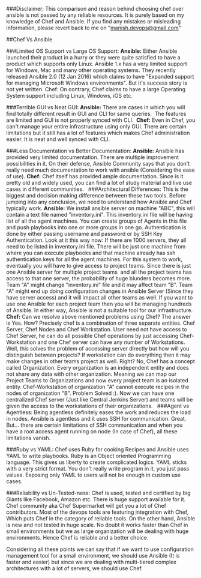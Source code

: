 ###Disclaimer:
This comparison and reason behind choosing chef over ansible is not passed by any reliable resources. It is purely based on my knowledge of Chef and Ansible. If you find any mistakes or misleading information, please revert back to me on "manish.devops@gmail.com"

##Chef Vs Ansible

###Limited OS Support vs Large OS Support: 
**Ansible:** Either Ansible launched their product in a hurry or they were quite satisfied to have a product which supports only Linux. Ansible 1.x has a very limited support for Windows, Mac and many other operating systems. They recently released Ansible 2.0 (12 Jan 2016) which claims to have "Expanded support for managing Microsoft Windows environments". But it's success story is not yet written. 
Chef: On contrary, Chef claims to have a large Operating System support including Linux, Windows, iOS etc. 

###Terrible GUI vs Neat GUI: 
**Ansible:** There are cases in which you will find totally different result in GUI and CLI for same queries.  The features are limited and GUI is not properly synced with CLI.  
**Chef:** Even in Chef, you can't manage your entire infrastructure using only GUI. There are certain limitations but it still has a lot of features which makes Chef administration easier. It is neat and well synced with CLI.

###Less Documentation vs Better Documentation:
**Ansible:** Ansible has provided very limited documentation. There are multiple improvement possibilities in it. On their defense, Ansible Community says that you don't really need much documentation to work with ansible (Considering the ease of use). 
**Chef:** Chef itself has provided ample documentation. Since is it pretty old and widely used, you can find a lot of study material and live use cases in different communities.
 
###Architectural Differences: 
This is the biggest and decision making difference between these two tools. Before jumping into any conclusion, we need to understand how Ansible and Chef typically work.
**Ansible:** We install ansible server on machine "ABC", this will contain a text file named "inventory.ini". This inventory.ini file will be having list of all the agent machines. You can create groups of Agents in this file and push playbooks into one or more groups in one go. Authentication is done by either passing username and password or by SSH Key Authentication. Look at it this way now: If there are 1000 servers, they all need to be listed in inventory.ini file. There will be just one machine from where you can execute playbooks and that machine already has ssh authentication keys for all the agent machines. For this system to work, eventually you will have to give access to project teams. Since there is just one Ansible server for multiple project teams  and all the project teams has access to that one server, the probability of huge blunders becomes more. Team "A" might change "inventory.ini" file and it may affect team "B". Team "A" might end up doing configuration changes in Ansible Server (Since they have server access) and it will impact all other teams as well. If you want to use one Ansible for each project team then you will be managing hundreds of Ansible. In either way, Ansible is not a suitable tool for our infrastructure. 
**Chef:** Can we resolve above mentioned problems using Chef? The answer is Yes. How? Precisely chef is a combination of three separate entities. Chef Server, Chef Nodes and Chef Workstation. User need not have access to Chef Server, he can do all possible Chef operations by just accessing Chef-Workstation and one Chef server can have any number of Workstations. Well, this solves the problem of accessing server directly but how will you distinguish between projects? If workstation can do everything then it may make changes in other teams project as well. Right? No, Chef has a concept called Organization. Every organization is an independent entity and does not share any data with other organization. Meaning we can map our Project Teams to Organizations and now every project team is an isolated entity. Chef-Workstation of organization "A" cannot execute recipes in the nodes of organization "B". Problem Solved :). Now we can have one centralized Chef server (Just like Central Jenkins Server) and teams will be given the access to the workstations of their organizations. 
 
###Agent vs Agentless: 
Being agentless definitely eases the work and reduces the load in nodes. Ansible is agentless and it uses SSH for communication. Great. But... there are certain limitations of SSH communication and when you have a root access agent running on node (In case of Chef), all these limitations vanish.

###Ruby vs YAML:
Chef uses Ruby for cooking Recipes and Ansible uses YAML to write playbooks. Ruby is an Object oriented Programming language. This gives us liberty to create complicated logics. YAML sticks with a very strict format. You don't really write program in it, you just pass values. Exposing only YAML to users will not be enough in custom use cases.

###Reliability vs Un-Tested-ness:
Chef is used, tested and certified by big Giants like Facebook, Amazon etc. There is huge support available for it. Chef community aka Chef Supermarket will get you a lot of Chef contributors. Most of the devops tools are featuring integration with Chef, Which puts Chef in the category of reliable tools. On the other hand, Ansible is new and not tested in huge scale. No doubt it works faster than Chef in small environments but we as large organization will be dealing with huge environments. Hence Chef is reliable and a better choice.  


Considering all these points we can say that if we want to use configuration management tool for a small environment, we should use Ansible (It is faster and easier) but since we are dealing with multi-tiered complex architectures with a lot of servers, we should use Chef. 
